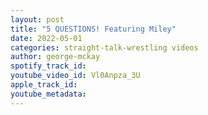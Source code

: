 ```yaml
---
layout: post
title: "5 QUESTIONS! Featuring Miley"
date: 2022-05-01
categories: straight-talk-wrestling videos
author: george-mckay
spotify_track_id: 
youtube_video_id: Vl0Anpza_3U
apple_track_id: 
youtube_metadata: 
---
```

